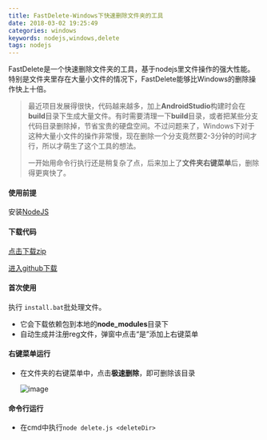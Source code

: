 ```yaml
---
title: FastDelete-Windows下快速删除文件夹的工具
date: 2018-03-02 19:25:49
categories: windows
keywords: nodejs,windows,delete
tags: nodejs
---
```



FastDelete是一个快速删除文件夹的工具，基于nodejs里文件操作的强大性能。特别是文件夹里存在大量小文件的情况下，FastDelete能够比Windows的删除操作快上十倍。

> 最近项目发展得很快，代码越来越多，加上**AndroidStudio**构建时会在**build**目录下生成大量文件。有时需要清理一下**build**目录，或者把某些分支代码目录删除掉，节省宝贵的硬盘空间。不过问题来了，Windows下对于这种大量小文件的操作非常慢，现在删除一个分支竟然要2-3分钟的时间才行，所以才萌生了这个工具的想法。
>
> 一开始用命令行执行还是稍复杂了点，后来加上了**文件夹右键菜单**后，删除得更爽快了。



#### 使用前提

安装[NodeJS](https://nodejs.org/en/)


#### 下载代码
[点击下载zip](https://github.com/itvincent-git/fast-delete/archive/1.0.0.zip)

[进入github下载](https://github.com/itvincent-git/fast-delete)

#### 首次使用

执行 `install.bat`批处理文件。

- 它会下载依赖包到本地的**node_modules**目录下
- 自动生成并注册reg文件，弹窗中点击“是”添加上右键菜单



#### 右键菜单运行

- 在文件夹的右键菜单中，点击**极速删除**，即可删除该目录

  ![image](http://upload-images.jianshu.io/upload_images/8375846-09eab080a9c642bf?imageMogr2/auto-orient/strip%7CimageView2/2/w/1240)



#### 命令行运行

- 在cmd中执行`node delete.js <deleteDir>`
